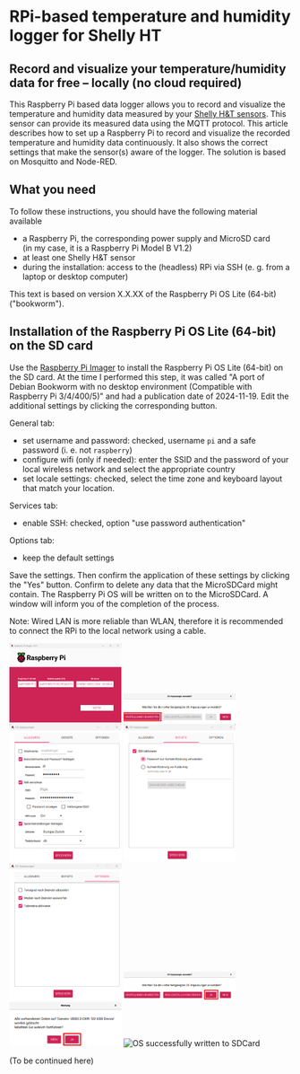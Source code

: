 # RPi-based temperature and humidity logger for Shelly HT

## Record and visualize your temperature/humidity data for free &ndash; locally (no cloud required)
This Raspberry Pi based data logger allows you to record and visualize the temperature and humidity data measured by your [Shelly H&T sensors](https://www.shelly.com/de/products/shelly-h-t-gen3-matte-white). This sensor can provide its measured data using the MQTT protocol. This article describes how to set up a Raspberry Pi to record and visualize the recorded temperature and humidity data continuously. It also shows the correct settings that make the sensor(s) aware of the logger. The solution is based on Mosquitto and Node-RED.

## What you need
To follow these instructions, you should have the following material available
- a Raspberry Pi, the corresponding power supply and MicroSD card<br>(in my case, it is a Raspberry Pi Model B V1.2)
- at least one Shelly H&T sensor
- during the installation: access to the (headless) RPi via SSH (e. g. from a laptop or desktop computer)

This text is based on version X.X.XX of the Raspberry Pi OS Lite (64-bit) ("bookworm").

## Installation of the Raspberry Pi OS Lite (64-bit) on the SD card
Use the [Raspberry Pi Imager](https://www.raspberrypi.com/software/) to install the Raspberry Pi OS Lite (64-bit) on the SD card. At the time I performed this step, it was called "A port of Debian Bookworm with no desktop environment (Compatible with Raspberry Pi 3/4/400/5)" and had a publication date of 2024-11-19.
Edit the additional settings by clicking the corresponding button.

General tab:
- set username and password: checked, username `pi` and a safe password (i. e. not `raspberry`)
- configure wifi (only if needed): enter the SSID and the password of your local wireless network and select the appropriate country
- set locale settings: checked, select the time zone and keyboard layout that match your location.

Services tab:
- enable SSH: checked, option "use password authentication"

Options tab:
- keep the default settings

Save the settings. Then confirm the application of these settings by clicking the "Yes" button. Confirm to delete any data that the MicroSDCard might contain. The Raspberry Pi OS will be written on to the MicroSDCard. A window will inform you of the completion of the process.

Note: Wired LAN is more reliable than WLAN, therefore it is recommended to connect the RPi to the local network using a cable.

<img src="/docs/assets/img/ht_logger/Screenshot%202025-02-19%20224825.png" alt="Choose OS to write to SDCard" width="200"/>

<img src="/docs/assets/img/ht_logger/Screenshot%202025-02-19%20224856_edited.png" alt="Change settings" width="200"/>

<img src="/docs/assets/img/ht_logger/Screenshot%202025-02-19%20225346_edited.png" alt="General settings" width="200"/>

<img src="/docs/assets/img/ht_logger/Screenshot%202025-02-19%20225402.png" alt="Services settings" width="200"/>

<img src="/docs/assets/img/ht_logger/Screenshot%202025-02-19%20225422.png" alt="Options settings" width="200"/>

<img src="/docs/assets/img/ht_logger/Screenshot%202025-02-19%20225451_edited.png" alt="Confirm to use settings" width="200"/>

<img src="/docs/assets/img/ht_logger/Screenshot%202025-02-19%20225517_edited.png" alt="Delete all data on SDCard" width="200"/>

<img src="/docs/assets/img/ht_logger/Screenshot%202025-02-19%20231116.png" alt="OS successfully written to SDCard" width="200"/>

(To be continued here)
